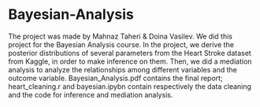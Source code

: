# Bayesian-Analysis
The project was made by Mahnaz Taheri & Doina Vasilev.
We did this project for the Bayesian Analysis course. In the project, we derive the posterior distributions of several parameters from the Heart Stroke dataset from Kaggle, in order to make inference on them. Then, we did a mediation analysis to analyze the relationships among different variables and the outcome variable.
Bayesian_Analysis.pdf contains the final report; heart_cleaning.r and bayesian.ipybn contain respectively the data cleaning and the code for inference and mediation analysis.
